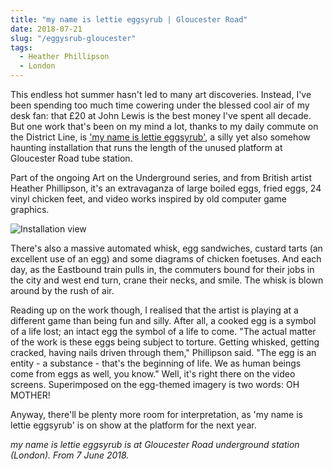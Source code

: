```yaml
---
title: "my name is lettie eggsyrub | Gloucester Road"
date: 2018-07-21
slug: "/eggysrub-gloucester"
tags:
  - Heather Phillipson
  - London
---
```


This endless hot summer hasn't led to many art discoveries. Instead, I've been spending too much time cowering under the blessed cool air of my desk fan: that £20 at John Lewis is the best money I've spent all decade. But one work that's been on my mind a lot, thanks to my daily commute on the District Line, is ['my name is lettie eggsyrub'](https://art.tfl.gov.uk/projects/my-name-is-lettie-eggsyrub/), a silly yet also somehow haunting installation that runs the length of the unused platform at Gloucester Road tube station.

Part of the ongoing Art on the Underground series, and from British artist Heather Phillipson, it's an extravaganza of large boiled eggs, fried eggs, 24 vinyl chicken feet, and video works inspired by old computer game graphics.

![Installation view](/eggysrub-gloucester.jpg)

There's also a massive automated whisk, egg sandwiches, custard tarts (an excellent use of an egg) and some diagrams of chicken foetuses. And each day, as the Eastbound train pulls in, the commuters bound for their jobs in the city and west end turn, crane their necks, and smile. The whisk is blown around by the rush of air.

Reading up on the work though, I realised that the artist is playing at a different game than being fun and silly. After all, a cooked egg is a symbol of a life lost; an intact egg the symbol of a life to come. "The actual matter of the work is these eggs being subject to torture. Getting whisked, getting cracked, having nails driven through them," Phillipson said. "The egg is an entity - a substance - that's the beginning of life. We as human beings come from eggs as well, you know." Well, it's right there on the video screens. Superimposed on the egg-themed imagery is two words: OH MOTHER!

Anyway, there'll be plenty more room for interpretation, as 'my name is lettie eggsyrub' is on show at the platform for the next year.

*my name is lettie eggsyrub is at Gloucester Road underground station (London). From 7 June 2018.*
